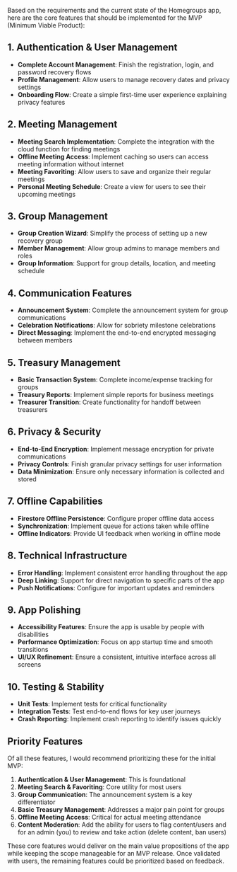 Based on the requirements and the current state of the Homegroups app, here are the core features that should be implemented for the MVP (Minimum Viable Product):

## 1. Authentication & User Management

- **Complete Account Management**: Finish the registration, login, and password recovery flows
- **Profile Management**: Allow users to manage recovery dates and privacy settings
- **Onboarding Flow**: Create a simple first-time user experience explaining privacy features

## 2. Meeting Management

- **Meeting Search Implementation**: Complete the integration with the cloud function for finding meetings
- **Offline Meeting Access**: Implement caching so users can access meeting information without internet
- **Meeting Favoriting**: Allow users to save and organize their regular meetings
- **Personal Meeting Schedule**: Create a view for users to see their upcoming meetings

## 3. Group Management

- **Group Creation Wizard**: Simplify the process of setting up a new recovery group
- **Member Management**: Allow group admins to manage members and roles
- **Group Information**: Support for group details, location, and meeting schedule

## 4. Communication Features

- **Announcement System**: Complete the announcement system for group communications
- **Celebration Notifications**: Allow for sobriety milestone celebrations
- **Direct Messaging**: Implement the end-to-end encrypted messaging between members

## 5. Treasury Management

- **Basic Transaction System**: Complete income/expense tracking for groups
- **Treasury Reports**: Implement simple reports for business meetings
- **Treasurer Transition**: Create functionality for handoff between treasurers

## 6. Privacy & Security

- **End-to-End Encryption**: Implement message encryption for private communications
- **Privacy Controls**: Finish granular privacy settings for user information
- **Data Minimization**: Ensure only necessary information is collected and stored

## 7. Offline Capabilities

- **Firestore Offline Persistence**: Configure proper offline data access
- **Synchronization**: Implement queue for actions taken while offline
- **Offline Indicators**: Provide UI feedback when working in offline mode

## 8. Technical Infrastructure

- **Error Handling**: Implement consistent error handling throughout the app
- **Deep Linking**: Support for direct navigation to specific parts of the app
- **Push Notifications**: Configure for important updates and reminders

## 9. App Polishing

- **Accessibility Features**: Ensure the app is usable by people with disabilities
- **Performance Optimization**: Focus on app startup time and smooth transitions
- **UI/UX Refinement**: Ensure a consistent, intuitive interface across all screens

## 10. Testing & Stability

- **Unit Tests**: Implement tests for critical functionality
- **Integration Tests**: Test end-to-end flows for key user journeys
- **Crash Reporting**: Implement crash reporting to identify issues quickly

## Priority Features

Of all these features, I would recommend prioritizing these for the initial MVP:

1. **Authentication & User Management**: This is foundational
2. **Meeting Search & Favoriting**: Core utility for most users
3. **Group Communication**: The announcement system is a key differentiator
4. **Basic Treasury Management**: Addresses a major pain point for groups
5. **Offline Meeting Access**: Critical for actual meeting attendance
6. **Content Moderation**: Add the ability for users to flag content/users and for an admin (you) to review and take action (delete content, ban users)

These core features would deliver on the main value propositions of the app while keeping the scope manageable for an MVP release. Once validated with users, the remaining features could be prioritized based on feedback.
